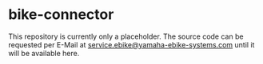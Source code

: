 # bike-connector

This repository is currently only a placeholder.
The source code can be requested per E-Mail at service.ebike@yamaha-ebike-systems.com until it will be available here.

